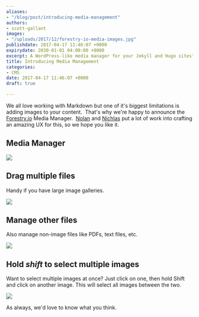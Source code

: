 ```yaml
---
aliases:
- "/blog/post/introducing-media-management"
authors:
- scott-gallant
images:
- "/uploads/2017/12/forestry-io-media-images.jpg"
publishdate: 2017-04-17 11:46:07 +0000
expirydate: 2030-01-01 04:00:00 +0000
excerpt: A WordPress-like media manager for your Jekyll and Hugo sites"
title: Introducing Media Management
categories:
- CMS
date: 2017-04-17 11:46:07 +0000
draft: true

---
```

We all love working with Markdown but one of it's biggest limitations is adding images to your content.  That's why we're happy to announce the [Forestry.io](https://forestry.io) Media Manager.  [Nolan](https://twitter.com/ncphi) and <a href="https://twitter.com/nichlaswa" class="">Nichlas</a> put a lot of work into crafting an amazing UX for this, so we hope you like it.
<!--<iframe width="853" height="480" src="https://www.youtube.com/embed/WI-bwB0esmk?rel=0&amp;showinfo=0" frameborder="0" allowfullscreen=""></iframe>-->

## Media Manager

![](/uploads/2017/12/Forestry-media-manager.png)

## Drag multiple files

Handy if you have large image galleries.

![](/uploads/2017/12/drag-drop-multiple-images.jpg)

## Manage other files

Also manage non-image files like PDFs, text files, etc.

![](/uploads/2017/12/Forestry-pdf.png)

## Hold *shift* to select multiple images

Want to select multiple images at once? Just click on one, then hold Shift and click on another image. This will select all images between the two.

![](/uploads/2017/12/select-multiple-images.gif)

As always, we'd love to know what you think.